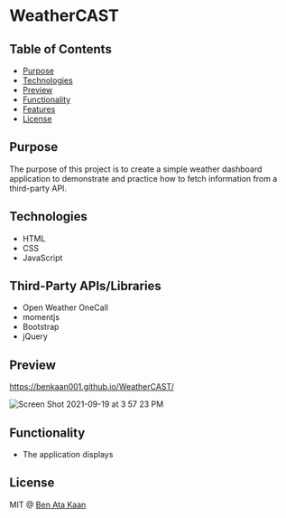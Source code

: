 # WeatherCAST

## Table of Contents

* [Purpose](#purpose)
* [Technologies](#technologies)
* [Preview](#preview)
* [Functionality](#functionality)
* [Features](#features)
* [License](#license)

## Purpose

The purpose of this project is to create a simple weather dashboard application to demonstrate and practice how to fetch information from a third-party API.


## Technologies

* HTML
* CSS
* JavaScript

## Third-Party APIs/Libraries

* Open Weather OneCall
* momentjs
* Bootstrap
* jQuery



## Preview

https://benkaan001.github.io/WeatherCAST/ 

![Screen Shot 2021-09-19 at 3 57 23 PM](https://user-images.githubusercontent.com/88162275/133942919-4fdc9a1f-efac-4451-b063-d6bdace5fde9.png)





## Functionality

*  The application displays 


## License

MIT @ [Ben Ata Kaan](https://github.com/benkaan001)
